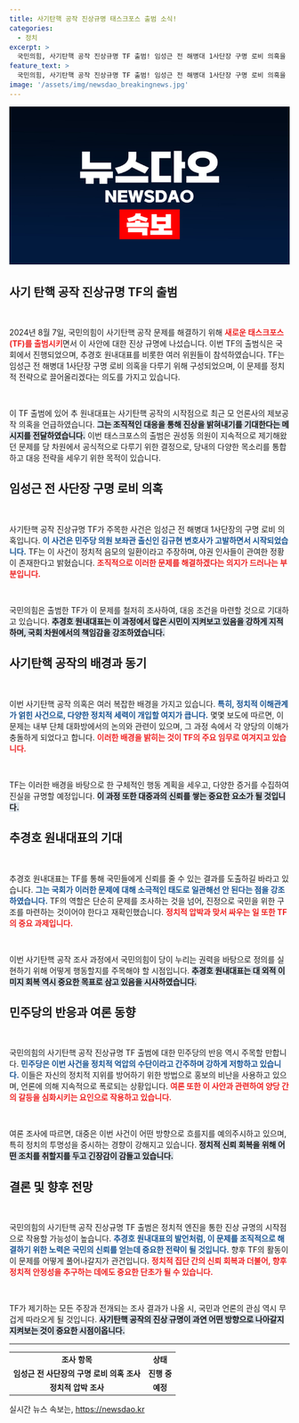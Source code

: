 ```yaml
---
title: 사기탄핵 공작 진상규명 태스크포스 출범 소식!
categories:
  - 정치
excerpt: >
  국민의힘, 사기탄핵 공작 진상규명 TF 출범! 임성근 전 해병대 1사단장 구명 로비 의혹을 둘러싼 논란의 중심에 서며 권력의 비밀이 밝혀질까? 클릭해서 진실의 이면을 들여다보세요!
feature_text: >
  국민의힘, 사기탄핵 공작 진상규명 TF 출범! 임성근 전 해병대 1사단장 구명 로비 의혹을 둘러싼 논란의 중심에 서며 권력의 비밀이 밝혀질까? 클릭해서 진실의 이면을 들여다보세요!
image: '/assets/img/newsdao_breakingnews.jpg'
---
```


<p><img src="/assets/img/newsdao_breakingnews.jpg" alt="ontimetimes 속보" /></p>

<h2 data-ke-size="size26">사기 탄핵 공작 진상규명 TF의 출범</h2>

<p data-ke-size="size16">&nbsp;</p>

<p>2024년 8월 7일, 국민의힘이 사기탄핵 공작 문제를 해결하기 위해 <b><span style="color: #ee2323;">새로운 태스크포스(TF)를 출범시키</span></b>면서 이 사안에 대한 진상 규명에 나섰습니다. 이번 TF의 출범식은 국회에서 진행되었으며, 추경호 원내대표를 비롯한 여러 위원들이 참석하였습니다. TF는 임성근 전 해병대 1사단장 구명 로비 의혹을 다루기 위해 구성되었으며, 이 문제를 정치적 전략으로 끌어올리겠다는 의도를 가지고 있습니다. </p>

<p data-ke-size="size16">&nbsp;</p>

<p>이 TF 출범에 있어 추 원내대표는 사기탄핵 공작의 시작점으로 최근 모 언론사의 제보공작 의혹을 언급하였습니다. <b><span style="background-color: #21538527;">그는 조직적인 대응을 통해 진상을 밝혀내기를 기대한다는 메시지를 전달하였습니다.</span></b> 이번 태스크포스의 출범은 권성동 의원이 지속적으로 제기해왔던 문제를 당 차원에서 공식적으로 다루기 위한 결정으로, 당내의 다양한 목소리를 통합하고 대응 전략을 세우기 위한 목적이 있습니다.</p>

<h2 data-ke-size="size26">임성근 전 사단장 구명 로비 의혹</h2>

<p data-ke-size="size16">&nbsp;</p>

<p>사기탄핵 공작 진상규명 TF가 주목한 사건은 임성근 전 해병대 1사단장의 구명 로비 의혹입니다. <b><span style="color: #1a5490;">이 사건은 민주당 의원 보좌관 출신인 김규현 변호사가 고발하면서 시작되었습니다.</span></b> TF는 이 사건이 정치적 음모의 일환이라고 주장하며, 야권 인사들이 관여한 정황이 존재한다고 밝혔습니다. <b><span style="color: #ee2323;">조직적으로 이러한 문제를 해결하겠다는 의지가 드러나는 부분입니다.</span></b></p>

<p data-ke-size="size16">&nbsp;</p>

<p>국민의힘은 출범한 TF가 이 문제를 철저히 조사하여, 대응 조건을 마련할 것으로 기대하고 있습니다. <b><span style="background-color: #21538527;">추경호 원내대표는 이 과정에서 많은 시민이 지켜보고 있음을 강하게 지적하며, 국회 차원에서의 책임감을 강조하였습니다.</span></b></p>

<h2 data-ke-size="size26">사기탄핵 공작의 배경과 동기</h2>

<p data-ke-size="size16">&nbsp;</p>

<p>이번 사기탄핵 공작 의혹은 여러 복잡한 배경을 가지고 있습니다. <b><span style="color: #1a5490;">특히, 정치적 이해관계가 얽힌 사건으로, 다양한 정치적 세력이 개입할 여지가 큽니다.</span></b> 몇몇 보도에 따르면, 이 문제는 내부 단체 대화방에서의 논의와 관련이 있으며, 그 과정 속에서 각 양당의 이해가 충돌하게 되었다고 합니다. <b><span style="color: #ee2323;">이러한 배경을 밝히는 것이 TF의 주요 임무로 여겨지고 있습니다.</span></b></p>

<p data-ke-size="size16">&nbsp;</p>

<p>TF는 이러한 배경을 바탕으로 한 구체적인 행동 계획을 세우고, 다양한 증거를 수집하여 진실을 규명할 예정입니다. <b><span style="background-color: #21538527;">이 과정 또한 대중과의 신뢰를 쌓는 중요한 요소가 될 것입니다.</span></b></p>

<h2 data-ke-size="size26">추경호 원내대표의 기대</h2>

<p data-ke-size="size16">&nbsp;</p>

<p>추경호 원내대표는 TF를 통해 국민들에게 신뢰를 줄 수 있는 결과를 도출하길 바라고 있습니다. <b><span style="color: #1a5490;">그는 국회가 이러한 문제에 대해 소극적인 태도로 일관해선 안 된다는 점을 강조하였습니다.</span></b> TF의 역할은 단순히 문제를 조사하는 것을 넘어, 진정으로 국민을 위한 구조를 마련하는 것이어야 한다고 재확인했습니다. <b><span style="color: #ee2323;">정치적 압박과 맞서 싸우는 일 또한 TF의 중요 과제입니다.</span></b></p>

<p data-ke-size="size16">&nbsp;</p>

<p>이번 사기탄핵 공작 조사 과정에서 국민의힘이 당이 누리는 권력을 바탕으로 정의를 실현하기 위해 어떻게 행동할지를 주목해야 할 시점입니다. <b><span style="background-color: #21538527;">추경호 원내대표는 대 외적 이미지 회복 역시 중요한 목표로 삼고 있음을 시사하였습니다.</span></b></p>

<h2 data-ke-size="size26">민주당의 반응과 여론 동향</h2>

<p data-ke-size="size16">&nbsp;</p>

<p>국민의힘의 사기탄핵 공작 진상규명 TF 출범에 대한 민주당의 반응 역시 주목할 만합니다. <b><span style="color: #1a5490;">민주당은 이번 사건을 정치적 억압의 수단이라고 간주하며 강하게 저항하고 있습니다.</span></b> 이들은 자신의 정치적 지위를 방어하기 위한 방법으로 홍보의 비난을 사용하고 있으며, 언론에 의해 지속적으로 폭로되는 상황입니다. <b><span style="color: #ee2323;">여론 또한 이 사안과 관련하여 양당 간의 갈등을 심화시키는 요인으로 작용하고 있습니다.</span></b></p>

<p data-ke-size="size16">&nbsp;</p>

<p>여론 조사에 따르면, 대중은 이번 사건이 어떤 방향으로 흐를지를 예의주시하고 있으며, 특히 정치의 투명성을 중시하는 경향이 강해지고 있습니다. <b><span style="background-color: #21538527;">정치적 신뢰 회복을 위해 어떤 조치를 취할지를 두고 긴장감이 감돌고 있습니다.</span></b></p>

<h2 data-ke-size="size26">결론 및 향후 전망</h2>

<p data-ke-size="size16">&nbsp;</p>

<p>국민의힘의 사기탄핵 공작 진상규명 TF 출범은 정치적 엔진을 통한 진상 규명의 시작점으로 작용할 가능성이 높습니다. <b><span style="color: #1a5490;">추경호 원내대표의 발언처럼, 이 문제를 조직적으로 해결하기 위한 노력은 국민의 신뢰를 얻는데 중요한 전략이 될 것입니다.</span></b> 향후 TF의 활동이 이 문제를 어떻게 풀어나갈지가 관건입니다. <b><span style="color: #ee2323;">정치적 집단 간의 신뢰 회복과 더불어, 향후 정치적 안정성을 추구하는 데에도 중요한 단초가 될 수 있습니다.</span></b></p>

<p data-ke-size="size16">&nbsp;</p>

<p>TF가 제기하는 모든 주장과 전개되는 조사 결과가 나올 시, 국민과 언론의 관심 역시 무겁게 따라오게 될 것입니다. <b><span style="background-color: #21538527;">사기탄핵 공작의 진상 규명이 과연 어떤 방향으로 나아갈지 지켜보는 것이 중요한 시점이옵니다.</span></b></p>

<hr>

<table style="width: 100%; border-collapse: collapse;">
  <tr>
    <td style="text-align: center; height: 17px;"><b>조사 항목</b></td>
    <td style="text-align: center; height: 17px;"><b>상태</b></td>
  </tr>
  <tr>
    <td style="text-align: center; height: 17px;"><b>임성근 전 사단장의 구명 로비 의혹 조사</b></td>
    <td style="text-align: center; height: 17px;"><b>진행 중</b></td>
  </tr>
  <tr>
    <td style="text-align: center; height: 17px;"><b>정치적 압박 조사</b></td>
    <td style="text-align: center; height: 17px;"><b>예정</b></td>
  </tr>
</table>
실시간 뉴스 속보는, <a href="https://newsdao.kr" rel="dofollow">https://newsdao.kr</a>


